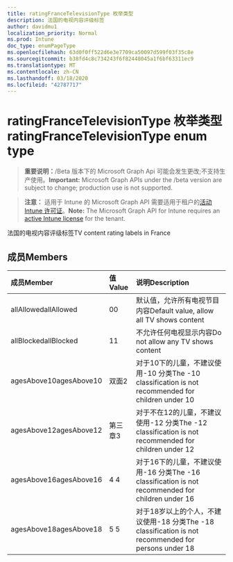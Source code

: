 ```yaml
---
title: ratingFranceTelevisionType 枚举类型
description: 法国的电视内容评级标签
author: davidmu1
localization_priority: Normal
ms.prod: Intune
doc_type: enumPageType
ms.openlocfilehash: 63d0f0ff522d6e3e7709ca50097d599f03f35c8e
ms.sourcegitcommit: b38fd4c8c734243f6f82448045a1f6bf63311ec9
ms.translationtype: MT
ms.contentlocale: zh-CN
ms.lasthandoff: 03/18/2020
ms.locfileid: "42787717"
---
```

# <a name="ratingfrancetelevisiontype-enum-type"></a><span data-ttu-id="56e6d-103">ratingFranceTelevisionType 枚举类型</span><span class="sxs-lookup"><span data-stu-id="56e6d-103">ratingFranceTelevisionType enum type</span></span>

> <span data-ttu-id="56e6d-104">**重要说明：**/Beta 版本下的 Microsoft Graph Api 可能会发生更改;不支持生产使用。</span><span class="sxs-lookup"><span data-stu-id="56e6d-104">**Important:** Microsoft Graph APIs under the /beta version are subject to change; production use is not supported.</span></span>

> <span data-ttu-id="56e6d-105">**注意：** 适用于 Intune 的 Microsoft Graph API 需要适用于租户的[活动 Intune 许可证](https://go.microsoft.com/fwlink/?linkid=839381)。</span><span class="sxs-lookup"><span data-stu-id="56e6d-105">**Note:** The Microsoft Graph API for Intune requires an [active Intune license](https://go.microsoft.com/fwlink/?linkid=839381) for the tenant.</span></span>

<span data-ttu-id="56e6d-106">法国的电视内容评级标签</span><span class="sxs-lookup"><span data-stu-id="56e6d-106">TV content rating labels in France</span></span>

## <a name="members"></a><span data-ttu-id="56e6d-107">成员</span><span class="sxs-lookup"><span data-stu-id="56e6d-107">Members</span></span>
|<span data-ttu-id="56e6d-108">成员</span><span class="sxs-lookup"><span data-stu-id="56e6d-108">Member</span></span>|<span data-ttu-id="56e6d-109">值</span><span class="sxs-lookup"><span data-stu-id="56e6d-109">Value</span></span>|<span data-ttu-id="56e6d-110">说明</span><span class="sxs-lookup"><span data-stu-id="56e6d-110">Description</span></span>|
|:---|:---|:---|
|<span data-ttu-id="56e6d-111">allAllowed</span><span class="sxs-lookup"><span data-stu-id="56e6d-111">allAllowed</span></span>|<span data-ttu-id="56e6d-112">0</span><span class="sxs-lookup"><span data-stu-id="56e6d-112">0</span></span>|<span data-ttu-id="56e6d-113">默认值，允许所有电视节目内容</span><span class="sxs-lookup"><span data-stu-id="56e6d-113">Default value, allow all TV shows content</span></span>|
|<span data-ttu-id="56e6d-114">allBlocked</span><span class="sxs-lookup"><span data-stu-id="56e6d-114">allBlocked</span></span>|<span data-ttu-id="56e6d-115">1</span><span class="sxs-lookup"><span data-stu-id="56e6d-115">1</span></span>|<span data-ttu-id="56e6d-116">不允许任何电视显示内容</span><span class="sxs-lookup"><span data-stu-id="56e6d-116">Do not allow any TV shows content</span></span>|
|<span data-ttu-id="56e6d-117">agesAbove10</span><span class="sxs-lookup"><span data-stu-id="56e6d-117">agesAbove10</span></span>|<span data-ttu-id="56e6d-118">双面</span><span class="sxs-lookup"><span data-stu-id="56e6d-118">2</span></span>|<span data-ttu-id="56e6d-119">对于10下的儿童，不建议使用-10 分类</span><span class="sxs-lookup"><span data-stu-id="56e6d-119">The -10 classification is not recommended for children under 10</span></span>|
|<span data-ttu-id="56e6d-120">agesAbove12</span><span class="sxs-lookup"><span data-stu-id="56e6d-120">agesAbove12</span></span>|<span data-ttu-id="56e6d-121">第三章</span><span class="sxs-lookup"><span data-stu-id="56e6d-121">3</span></span>|<span data-ttu-id="56e6d-122">对于不在12的儿童，不建议使用-12 分类</span><span class="sxs-lookup"><span data-stu-id="56e6d-122">The -12 classification is not recommended for children under 12</span></span>|
|<span data-ttu-id="56e6d-123">agesAbove16</span><span class="sxs-lookup"><span data-stu-id="56e6d-123">agesAbove16</span></span>|<span data-ttu-id="56e6d-124">4 </span><span class="sxs-lookup"><span data-stu-id="56e6d-124">4</span></span>|<span data-ttu-id="56e6d-125">对于16下的儿童，不建议使用-16 分类</span><span class="sxs-lookup"><span data-stu-id="56e6d-125">The -16 classification is not recommended for children under 16</span></span>|
|<span data-ttu-id="56e6d-126">agesAbove18</span><span class="sxs-lookup"><span data-stu-id="56e6d-126">agesAbove18</span></span>|<span data-ttu-id="56e6d-127">5 </span><span class="sxs-lookup"><span data-stu-id="56e6d-127">5</span></span>|<span data-ttu-id="56e6d-128">对于18岁以上的个人，不建议使用-18 分类</span><span class="sxs-lookup"><span data-stu-id="56e6d-128">The -18 classification is not recommended for persons under 18</span></span>|



